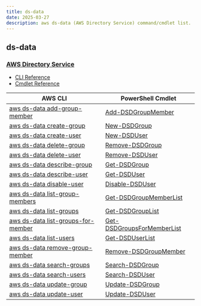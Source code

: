 ```yaml
---
title: ds-data
date: 2025-03-27
description: aws ds-data (AWS Directory Service) command/cmdlet list.
---
```


## ds-data

### [AWS Directory Service](https://aws.amazon.com/directoryservice/)

* [CLI Reference](https://awscli.amazonaws.com/v2/documentation/api/latest/reference/ds-data/index.html)
* [Cmdlet Reference](https://docs.aws.amazon.com/powershell/latest/reference/items/DirectoryServiceData_cmdlets.html)

|AWS CLI|PowerShell Cmdlet|
|----|----|
|[aws ds-data add-group-member](https://awscli.amazonaws.com/v2/documentation/api/latest/reference/ds-data/add-group-member.html)|[Add-DSDGroupMember](https://docs.aws.amazon.com/powershell/latest/reference/items/Add-DSDGroupMember.html)|
|[aws ds-data create-group](https://awscli.amazonaws.com/v2/documentation/api/latest/reference/ds-data/create-group.html)|[New-DSDGroup](https://docs.aws.amazon.com/powershell/latest/reference/items/New-DSDGroup.html)|
|[aws ds-data create-user](https://awscli.amazonaws.com/v2/documentation/api/latest/reference/ds-data/create-user.html)|[New-DSDUser](https://docs.aws.amazon.com/powershell/latest/reference/items/New-DSDUser.html)|
|[aws ds-data delete-group](https://awscli.amazonaws.com/v2/documentation/api/latest/reference/ds-data/delete-group.html)|[Remove-DSDGroup](https://docs.aws.amazon.com/powershell/latest/reference/items/Remove-DSDGroup.html)|
|[aws ds-data delete-user](https://awscli.amazonaws.com/v2/documentation/api/latest/reference/ds-data/delete-user.html)|[Remove-DSDUser](https://docs.aws.amazon.com/powershell/latest/reference/items/Remove-DSDUser.html)|
|[aws ds-data describe-group](https://awscli.amazonaws.com/v2/documentation/api/latest/reference/ds-data/describe-group.html)|[Get-DSDGroup](https://docs.aws.amazon.com/powershell/latest/reference/items/Get-DSDGroup.html)|
|[aws ds-data describe-user](https://awscli.amazonaws.com/v2/documentation/api/latest/reference/ds-data/describe-user.html)|[Get-DSDUser](https://docs.aws.amazon.com/powershell/latest/reference/items/Get-DSDUser.html)|
|[aws ds-data disable-user](https://awscli.amazonaws.com/v2/documentation/api/latest/reference/ds-data/disable-user.html)|[Disable-DSDUser](https://docs.aws.amazon.com/powershell/latest/reference/items/Disable-DSDUser.html)|
|[aws ds-data list-group-members](https://awscli.amazonaws.com/v2/documentation/api/latest/reference/ds-data/list-group-members.html)|[Get-DSDGroupMemberList](https://docs.aws.amazon.com/powershell/latest/reference/items/Get-DSDGroupMemberList.html)|
|[aws ds-data list-groups](https://awscli.amazonaws.com/v2/documentation/api/latest/reference/ds-data/list-groups.html)|[Get-DSDGroupList](https://docs.aws.amazon.com/powershell/latest/reference/items/Get-DSDGroupList.html)|
|[aws ds-data list-groups-for-member](https://awscli.amazonaws.com/v2/documentation/api/latest/reference/ds-data/list-groups-for-member.html)|[Get-DSDGroupsForMemberList](https://docs.aws.amazon.com/powershell/latest/reference/items/Get-DSDGroupsForMemberList.html)|
|[aws ds-data list-users](https://awscli.amazonaws.com/v2/documentation/api/latest/reference/ds-data/list-users.html)|[Get-DSDUserList](https://docs.aws.amazon.com/powershell/latest/reference/items/Get-DSDUserList.html)|
|[aws ds-data remove-group-member](https://awscli.amazonaws.com/v2/documentation/api/latest/reference/ds-data/remove-group-member.html)|[Remove-DSDGroupMember](https://docs.aws.amazon.com/powershell/latest/reference/items/Remove-DSDGroupMember.html)|
|[aws ds-data search-groups](https://awscli.amazonaws.com/v2/documentation/api/latest/reference/ds-data/search-groups.html)|[Search-DSDGroup](https://docs.aws.amazon.com/powershell/latest/reference/items/Search-DSDGroup.html)|
|[aws ds-data search-users](https://awscli.amazonaws.com/v2/documentation/api/latest/reference/ds-data/search-users.html)|[Search-DSDUser](https://docs.aws.amazon.com/powershell/latest/reference/items/Search-DSDUser.html)|
|[aws ds-data update-group](https://awscli.amazonaws.com/v2/documentation/api/latest/reference/ds-data/update-group.html)|[Update-DSDGroup](https://docs.aws.amazon.com/powershell/latest/reference/items/Update-DSDGroup.html)|
|[aws ds-data update-user](https://awscli.amazonaws.com/v2/documentation/api/latest/reference/ds-data/update-user.html)|[Update-DSDUser](https://docs.aws.amazon.com/powershell/latest/reference/items/Update-DSDUser.html)|

